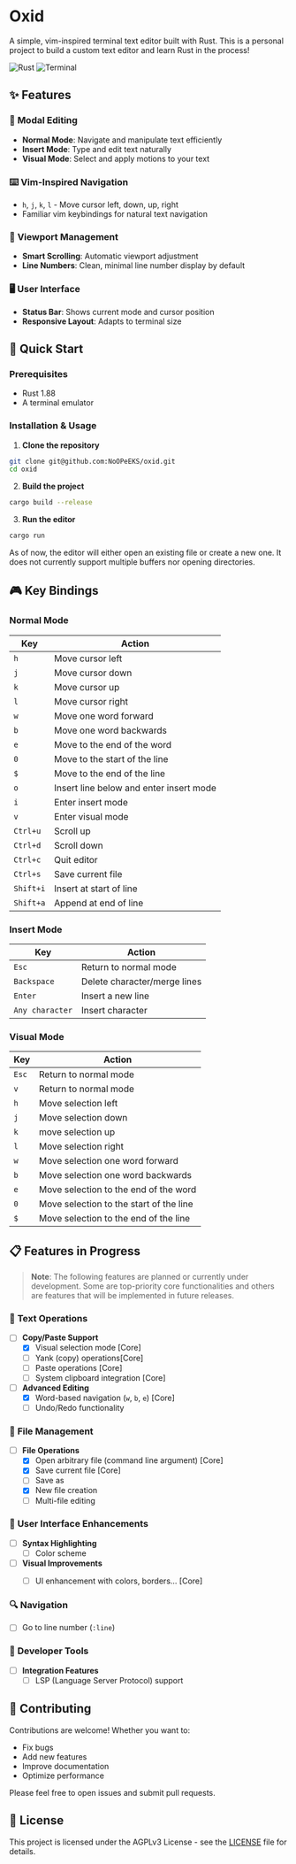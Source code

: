 # Oxid

A simple, vim-inspired terminal text editor built with Rust. This is a personal project to build a custom text editor and learn Rust in the process!

![Rust](https://img.shields.io/badge/rust-%23000000.svg?style=for-the-badge&logo=rust&logoColor=white)
![Terminal](https://img.shields.io/badge/terminal%20based-4D4D4D?style=for-the-badge&logo=windows-terminal&logoColor=white)

## ✨ Features

### 🎯 **Modal Editing**
- **Normal Mode**: Navigate and manipulate text efficiently
- **Insert Mode**: Type and edit text naturally
- **Visual Mode**: Select and apply motions to your text

### ⌨️ **Vim-Inspired Navigation**
- `h`, `j`, `k`, `l` - Move cursor left, down, up, right
- Familiar vim keybindings for natural text navigation

### 📜 **Viewport Management**
- **Smart Scrolling**: Automatic viewport adjustment
- **Line Numbers**: Clean, minimal line number display by default

### 🖥️ **User Interface**
- **Status Bar**: Shows current mode and cursor position
- **Responsive Layout**: Adapts to terminal size

## 🚀 Quick Start

### Prerequisites
- Rust 1.88
- A terminal emulator

### Installation & Usage

1. **Clone the repository**
```bash
git clone git@github.com:NoOPeEKS/oxid.git
cd oxid
```

2. **Build the project**
```bash
cargo build --release
```

3. **Run the editor**
```bash
cargo run
```
As of now, the editor will either open an existing file or create a new one. It does not currently support multiple buffers nor opening directories.

## 🎮 Key Bindings

### Normal Mode
| Key | Action |
|-----|--------|
| `h` | Move cursor left |
| `j` | Move cursor down |
| `k` | Move cursor up |
| `l` | Move cursor right |
| `w` | Move one word forward |
| `b` | Move one word backwards |
| `e` | Move to the end of the word |
| `0` | Move to the start of the line |
| `$` | Move to the end of the line |
| `o` | Insert line below and enter insert mode |
| `i` | Enter insert mode |
| `v` | Enter visual mode |
| `Ctrl+u` | Scroll up |
| `Ctrl+d` | Scroll down |
| `Ctrl+c` | Quit editor |
| `Ctrl+s` | Save current file |
| `Shift+i` | Insert at start of line |
| `Shift+a` | Append at end of line |

### Insert Mode
| Key | Action |
|-----|--------|
| `Esc` | Return to normal mode |
| `Backspace` | Delete character/merge lines |
| `Enter` | Insert a new line |
| `Any character` | Insert character |

### Visual Mode
| Key | Action |
|-----|--------|
| `Esc` | Return to normal mode |
| `v` | Return to normal mode |
| `h` | Move selection left |
| `j` | Move selection down |
| `k` | move selection up |
| `l` | Move selection right |
| `w` | Move selection one word forward |
| `b` | Move selection one word backwards |
| `e` | Move selection to the end of the word |
| `0` | Move selection to the start of the line |
| `$` | Move selection to the end of the line |

## 📋 Features in Progress

> **Note**: The following features are planned or currently under development. Some are top-priority core functionalities and others are features that will be implemented in future releases.

### 🔧 **Text Operations**
- [ ] **Copy/Paste Support**
  - [x] Visual selection mode [Core]
  - [ ] Yank (copy) operations[Core]
  - [ ] Paste operations [Core]
  - [ ] System clipboard integration [Core]

- [ ] **Advanced Editing**
  - [x] Word-based navigation (`w`, `b`, `e`) [Core]
  - [ ] Undo/Redo functionality

### 📁 **File Management**
- [ ] **File Operations**
  - [x] Open arbitrary file (command line argument) [Core]
  - [x] Save current file [Core]
  - [ ] Save as
  - [x] New file creation
  - [ ] Multi-file editing

### 🎨 **User Interface Enhancements**
- [ ] **Syntax Highlighting**
  - [ ] Color scheme

- [ ] **Visual Improvements**
  - [ ] UI enhancement with colors, borders... [Core]


### 🔍 **Navigation**
  - [ ] Go to line number (`:line`)


### 🧩 **Developer Tools**
- [ ] **Integration Features**
  - [ ] LSP (Language Server Protocol) support

## 🤝 Contributing

Contributions are welcome! Whether you want to:
- Fix bugs
- Add new features
- Improve documentation
- Optimize performance

Please feel free to open issues and submit pull requests.

## 📄 License

This project is licensed under the AGPLv3 License - see the [LICENSE](LICENSE) file for details.
